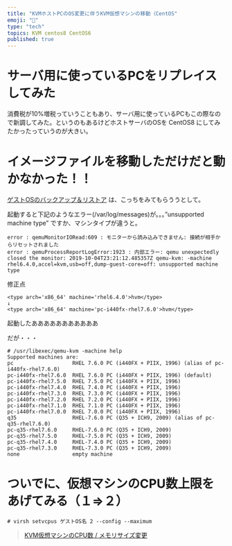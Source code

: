```yaml
---
title: "KVMホストPCのOS変更に伴うKVM仮想マシンの移動（CentOS"
emoji: "📝"
type: "tech"
topics: KVM centos8 CentOS6
published: true
---
```


# サーバ用に使っているPCをリプレイスしてみた
消費税が10%増税っていうこともあり、サーバ用に使っているPCもこの際なので新調してみた。というのもあるけどホストサーバのOSを CentOS8 にしてみたかったっていうのが大きい。

# イメージファイルを移動しただけだと動かなかった！！

[ゲストOSのバックアップ＆リストア](http://www.sea-bird.org/pukiwiki/index.php?CentOS6%20/%20%A5%B2%A5%B9%A5%C8OS%A4%CE%A5%D0%A5%C3%A5%AF%A5%A2%A5%C3%A5%D7%A1%F5%A5%EA%A5%B9%A5%C8%A5%A2) は、こっちをみてもらううとして。

起動すると下記のようなエラー(/var/log/messages)が。。。”unsupported machine type” ですか、マシンタイプが違うと。

```terminal
error : qemuMonitorIORead:609 : モニターから読み込みできません: 接続が相手からリセットされました
error : qemuProcessReportLogError:1923 : 内部エラー: qemu unexpectedly closed the monitor: 2019-10-04T23:21:12.485357Z qemu-kvm: -machine rhel6.4.0,accel=kvm,usb=off,dump-guest-core=off: unsupported machine type
```

修正点

```text
<type arch='x86_64' machine='rhel6.4.0'>hvm</type>
↓
<type arch='x86_64' machine='pc-i440fx-rhel7.6.0'>hvm</type>
```

起動したあああああああああああ

だが・・・

```text
# /usr/libexec/qemu-kvm -machine help
Supported machines are:
pc                   RHEL 7.6.0 PC (i440FX + PIIX, 1996) (alias of pc-i440fx-rhel7.6.0)
pc-i440fx-rhel7.6.0  RHEL 7.6.0 PC (i440FX + PIIX, 1996) (default)
pc-i440fx-rhel7.5.0  RHEL 7.5.0 PC (i440FX + PIIX, 1996)
pc-i440fx-rhel7.4.0  RHEL 7.4.0 PC (i440FX + PIIX, 1996)
pc-i440fx-rhel7.3.0  RHEL 7.3.0 PC (i440FX + PIIX, 1996)
pc-i440fx-rhel7.2.0  RHEL 7.2.0 PC (i440FX + PIIX, 1996)
pc-i440fx-rhel7.1.0  RHEL 7.1.0 PC (i440FX + PIIX, 1996)
pc-i440fx-rhel7.0.0  RHEL 7.0.0 PC (i440FX + PIIX, 1996)
q35                  RHEL-7.6.0 PC (Q35 + ICH9, 2009) (alias of pc-q35-rhel7.6.0)
pc-q35-rhel7.6.0     RHEL-7.6.0 PC (Q35 + ICH9, 2009)
pc-q35-rhel7.5.0     RHEL-7.5.0 PC (Q35 + ICH9, 2009)
pc-q35-rhel7.4.0     RHEL-7.4.0 PC (Q35 + ICH9, 2009)
pc-q35-rhel7.3.0     RHEL-7.3.0 PC (Q35 + ICH9, 2009)
none                 empty machine
```

# ついでに、仮想マシンのCPU数上限をあげてみる（１⇒２）

```terminal
# virsh setvcpus ゲストOS名 2 --config --maximum
```

> [KVM仮想マシンのCPU数 / メモリサイズ変更](https://www.eastforest.jp/centos6/3694)

